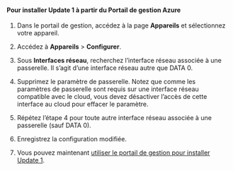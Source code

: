 
#### Pour installer Update 1 à partir du Portail de gestion Azure

1. Dans le portail de gestion, accédez à la page **Appareils** et sélectionnez votre appareil.
 
2. Accédez à **Appareils** > **Configurer**.

3. Sous **Interfaces réseau**, recherchez l’interface réseau associée à une passerelle. Il s’agit d’une interface réseau autre que DATA 0.

4. Supprimez le paramètre de passerelle. Notez que comme les paramètres de passerelle sont requis sur une interface réseau compatible avec le cloud, vous devez désactiver l’accès de cette interface au cloud pour effacer le paramètre.

5. Répétez l’étape 4 pour toute autre interface réseau associée à une passerelle (sauf DATA 0).

6. Enregistrez la configuration modifiée.

7. Vous pouvez maintenant [utiliser le portail de gestion pour installer Update 1](#use-the-management-portal-to-install-update-1).

<!---HONumber=62-->
